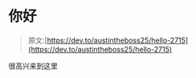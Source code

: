 # 你好

> 原文:[https://dev.to/austintheboss25/hello-2715](https://dev.to/austintheboss25/hello-2715)

很高兴来到这里